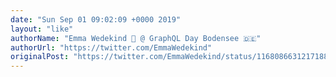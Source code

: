 ```yaml
---
date: "Sun Sep 01 09:02:09 +0000 2019"
layout: "like"
authorName: "Emma Wedekind 🐞 @ GraphQL Day Bodensee 🇩🇪"
authorUrl: "https://twitter.com/EmmaWedekind"
originalPost: "https://twitter.com/EmmaWedekind/status/1168086631217188865"
---
```

